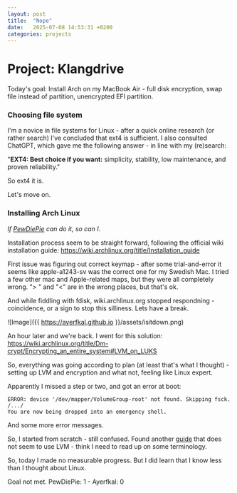 ```yaml
---
layout: post
title:  "Nope"
date:   2025-07-08 14:53:31 +0200
categories: projects
---
```


# Project: Klangdrive

Today's goal:
Install Arch on my MacBook Air - full disk encryption, swap file instead of partition, unencrypted EFI partition.

### Choosing file system
I'm a novice in file systems for Linux - after a quick online research (or rather search) I've concluded that ext4 is sufficient.
I also consulted ChatGPT, which gave me the following answer - in line with my (re)search:

"**EXT4: Best choice if you want:** simplicity, stability, low maintenance, and proven reliability."

So ext4 it is.

Let's move on.

### Installing Arch Linux
*If [PewDiePie](https://www.youtube.com/watch?v=pVI_smLgTY0) can do it, so can I*.

Installation process seem to be straight forward, following the official wiki installation guide: https://wiki.archlinux.org/title/Installation_guide

First issue was figuring out correct keymap - after some trial-and-error it seems like apple-a1243-sv was the correct one for my Swedish Mac.
I tried a few other mac and Apple-related maps, but they were all completely wrong.
"> " and "<" are in the wrong places, but that's ok.

And while fiddling with fdisk, wiki.archlinux.org stopped respondning - coincidence, or a sign to stop this silliness.
Lets have a break.

![Image]({{ https://ayerfkal.github.io }}/assets/isitdown.png)


An hour later and we're back.
I went for this solution:
https://wiki.archlinux.org/title/Dm-crypt/Encrypting_an_entire_system#LVM_on_LUKS


So, everything was going according to plan (at least that's what I thought) - setting up LVM and encryption and what not, feeling like Linux expert.

Apparently I missed a step or two, and got an error at boot:
```
ERROR: device '/dev/mapper/VolumeGroup-root' not found. Skipping fsck.
/.../
You are now being dropped into an emergency shell.
```

And some more error messages.

So, I started from scratch - still confused.
Found another [guide](https://whhone.com/posts/arch-linux-full-disk-encryption/) that does not seem to use LVM - think I need to read up on some terminology.

So, today I made no measurable progress. But I did learn that I know less than I thought about Linux.

Goal not met. PewDiePie: 1 - Ayerfkal: 0
